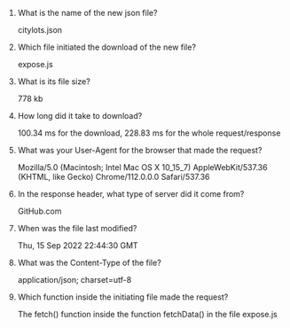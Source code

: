 1. What is the name of the new json file? 
   
    citylots.json

1. Which file initiated the download of the new file?

    expose.js

1. What is its file size?

    778 kb

1. How long did it take to download?

    100.34 ms for the download, 228.83 ms for the whole request/response


5. What was your User-Agent for the browser that made the request?

    Mozilla/5.0 (Macintosh; Intel Mac OS X 10_15_7) AppleWebKit/537.36 (KHTML, like Gecko) Chrome/112.0.0.0 Safari/537.36

6. In the response header, what type of server did it come from?
    
    GitHub.com

7. When was the file last modified?

    Thu, 15 Sep 2022 22:44:30 GMT

8. What was the Content-Type of the file?

    application/json; charset=utf-8

9. Which function inside the initiating file made the request?

    The fetch() function inside the function fetchData() in the file expose.js